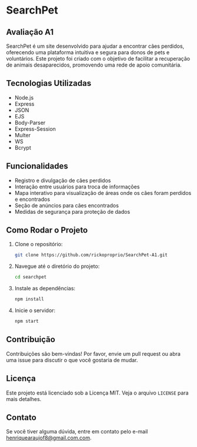 # SearchPet

## Avaliação A1
SearchPet é um site desenvolvido para ajudar a encontrar cães perdidos, oferecendo uma plataforma intuitiva e segura para donos de pets e voluntários. Este projeto foi criado com o objetivo de facilitar a recuperação de animais desaparecidos, promovendo uma rede de apoio comunitária.

## Tecnologias Utilizadas

- Node.js
- Express
- JSON
- EJS
- Body-Parser
- Express-Session
- Multer
- WS
- Bcrypt

## Funcionalidades

- Registro e divulgação de cães perdidos
- Interação entre usuários para troca de informações
- Mapa interativo para visualização de áreas onde os cães foram perdidos e encontrados
- Seção de anúncios para cães encontrados
- Medidas de segurança para proteção de dados

## Como Rodar o Projeto

1. Clone o repositório:
   ```sh
   git clone https://github.com/rickoproprio/SearchPet-A1.git
   ```
2. Navegue até o diretório do projeto:
   ```sh
   cd searchpet
    ```
3. Instale as dependências:
   ```sh
   npm install
   ```
4. Inicie o servidor:
   ```sh
   npm start
   ```
   
## Contribuição

Contribuições são bem-vindas! Por favor, envie um pull request ou abra uma issue para discutir o que você gostaria de mudar.

## Licença

Este projeto está licenciado sob a Licença MIT. Veja o arquivo `LICENSE` para mais detalhes.

## Contato

Se você tiver alguma dúvida, entre em contato pelo e-mail [henriquearaujof8@gmail.com.com](mailto:henriquearaujof8@gmail.com).

